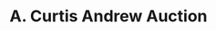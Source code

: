 ---
title: "A. Curtis Andrew Auction"
url: /federalsburg/a-curtis-andrew-auction/
shop: auction house
---